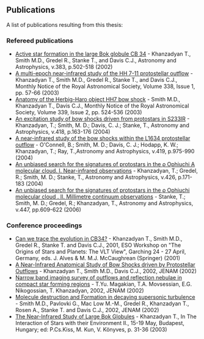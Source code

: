 ## Publications

A list of publications resulting from this thesis:

### Refereed publications

*   [Active star formation in the large Bok globule CB 34](http://adsabs.harvard.edu/abs/2002A%26A...383..502K) - Khanzadyan T., Smith M.D., Gredel R., Stanke T., and Davis C.J., Astronomy and Astrophysics, v.383, p.502-518 (2002)
*   [A multi-epoch near-infrared study of the HH 7-11 protostellar outflow](http://adsabs.harvard.edu/abs/2003MNRAS.338...57K) - Khanzadyan T., Smith M.D., Gredel R., Stanke T., and Davis C.J., Monthly Notice of the Royal Astronomical Society, Volume 338, Issue 1, pp. 57-66 (2003)
*   [Anatomy of the Herbig-Haro object HH7 bow shock](http://adsabs.harvard.edu/abs/2003MNRAS.339..524S) - Smith M.D., Khanzadyan T., Davis C.J., Monthly Notice of the Royal Astronomical Society, Volume 339, Issue 2, pp. 524-536 (2003)
*   [An excitation study of bow shocks driven from protostars in S233IR](http://adsabs.harvard.edu/abs/2004A%26A...418..163K) - Khanzadyan, T.; Smith, M. D.; Davis, C. J.; Stanke, T., Astronomy and Astrophysics, v.418, p.163-176 (2004)
*   [A near-infrared study of the bow shocks within the L1634 protostellar outflow](http://adsabs.harvard.edu/abs/2004A%26A...419..975O) - O'Connell, B.; Smith, M. D.; Davis, C. J.; Hodapp, K. W.; Khanzadyan, T.; Ray, T.,Astronomy and Astrophysics, v.419, p.975-990 (2004)
*   [An unbiased search for the signatures of protostars in the ρ Ophiuchi A molecular cloud. I. Near-infrared observations](http://adsabs.harvard.edu/abs/2004A%26A...426..171K) - 	Khanzadyan, T.; Gredel, R.; Smith, M. D.; Stanke, T., Astronomy and Astrophysics, v.426, p.171-183 (2004)
*   [An unbiased search for the signatures of protostars in the ρ Ophiuchi molecular cloud . II. Millimetre continuum observations](http://adsabs.harvard.edu/abs/2006A%26A...447..609S) - 	Stanke, T.; Smith, M. D.; Gredel, R.; Khanzadyan, T., Astronomy and Astrophysics, v.447, pp.609-622 (2006)


### Conference proceedings

*   [Can we trace the evolution in CB34?](https://www.researchgate.net/publication/236345078_Can_We_Trace_the_Evolution_in_CB34) - Khanzadyan T., Smith M.D., Gredel R., Stanke T. and Davis C.J., 2001, ESO Workshop on "The Origins of Stars and Planets: The VLT View", Garching 24 - 27 April, Germany, eds. J. Alves & M. M.J. McCaughrean (Springer) (2001)
*   [A Near-Infrared Anatomical Study of Bow Shocks driven by Protostellar Outflows](https://www.researchgate.net/publication/236345032_Near-Infrared_Anatomical_Study_of_Bow_Shocks_driven_by_Protostellar_Outflows) - Khanzadyan T., Smith M.D., Davis C.J., 2002, JENAM (2002)
*   [Narrow band imaging survey of outflows and reflection nebulae in compact star forming regions](https://www.researchgate.net/publication/236345054_Narrow_band_imaging_survey_of_outflows_and_reflection_nebulae_in_compact_star_forming_region) - T.Yu. Magakian, T.A. Movsessian, E.G. Nikogossian, T. Khanzadyan, 2002, JENAM (2002)
*   [Molecule destruction and Formation in decaying supersonic turbulence](http://adsabs.harvard.edu/abs/2004Ap%26SS.289..333S) - Smith M.D., Pavlovki G., Mac Low M.-M., Gredel R., Khanzadyan T., Rosen A., Stanke T. and Davis C.J., 2002, JENAM (2002)
*   [The Near-Infrared Study of Large Bok Globules](http://adsabs.harvard.edu/abs/2003CoKon.103...31K) - Khanzadyan T., In The Interaction of Stars with their Environment II., 15-19 May, Budapest, Hungary; ed: P.Cs.Kiss, M. Kun, V. Könyves, p. 31-36 (2003)
